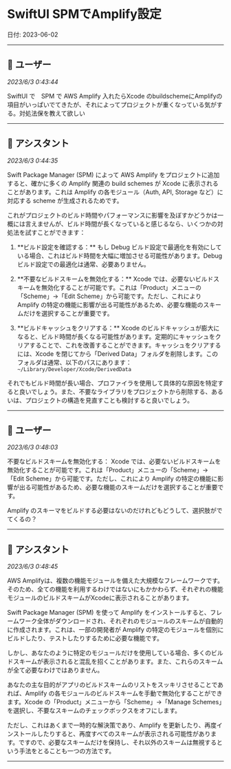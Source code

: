 # SwiftUI SPMでAmplify設定

日付: 2023-06-02

---

## 👤 ユーザー
*2023/6/3 0:43:44*

SwiftUI で　SPM で AWS Amplify 入れたらXcode のbuildschemeにAmplifyの項目がいっぱいでてきたが、それによってプロジェクトが重くなっている気がする。対処法保を教えて欲しい

---

## 🤖 アシスタント
*2023/6/3 0:44:35*

Swift Package Manager (SPM) によって AWS Amplify をプロジェクトに追加すると、確かに多くの Amplify 関連の build schemes が Xcode に表示されることがあります。これは Amplify の各モジュール（Auth, API, Storage など）に対応する scheme が生成されるためです。

これがプロジェクトのビルド時間やパフォーマンスに影響を及ぼすかどうかは一概には言えませんが、ビルド時間が長くなっていると感じるなら、いくつかの対処法を試すことができます：

1. \*\*ビルド設定を確認する：\*\* もし Debug ビルド設定で最適化を有効にしている場合、これはビルド時間を大幅に増加させる可能性があります。Debug ビルド設定での最適化は通常、必要ありません。

2. \*\*不要なビルドスキームを無効化する：\*\* Xcode では、必要ないビルドスキームを無効化することが可能です。これは「Product」メニューの「Scheme」-&gt;「Edit Scheme」から可能です。ただし、これにより Amplify の特定の機能に影響が出る可能性があるため、必要な機能のスキームだけを選択することが重要です。

3. \*\*ビルドキャッシュをクリアする：\*\* Xcode のビルドキャッシュが膨大になると、ビルド時間が長くなる可能性があります。定期的にキャッシュをクリアすることで、これを改善することができます。キャッシュをクリアするには、Xcode を閉じてから「Derived Data」フォルダを削除します。このフォルダは通常、以下のパスにあります： `~/Library/Developer/Xcode/DerivedData`

それでもビルド時間が長い場合、プロファイラを使用して具体的な原因を特定すると良いでしょう。また、不要なライブラリをプロジェクトから削除する、あるいは、プロジェクトの構造を見直すことも検討すると良いでしょう。

---

## 👤 ユーザー
*2023/6/3 0:48:03*

不要なビルドスキームを無効化する： Xcode では、必要ないビルドスキームを無効化することが可能です。これは「Product」メニューの「Scheme」-&gt;「Edit Scheme」から可能です。ただし、これにより Amplify の特定の機能に影響が出る可能性があるため、必要な機能のスキームだけを選択することが重要です。

Amplify のスキーマをビルドする必要はないのだけれどもどうして、選択肢がでてくるの？

---

## 🤖 アシスタント
*2023/6/3 0:48:45*

AWS Amplifyは、複数の機能モジュールを備えた大規模なフレームワークです。そのため、全ての機能を利用するわけではないにもかかわらず、それぞれの機能モジュールのビルドスキームがXcodeに表示されることがあります。

Swift Package Manager (SPM) を使って Amplify をインストールすると、フレームワーク全体がダウンロードされ、それぞれのモジュールのスキームが自動的に作成されます。これは、一部の開発者が Amplify の特定のモジュールを個別にビルドしたり、テストしたりするために必要な機能です。

しかし、あなたのように特定のモジュールだけを使用している場合、多くのビルドスキームが表示されると混乱を招くことがあります。また、これらのスキームが全て必要なわけではありません。

あなたの主な目的がアプリのビルドスキームのリストをスッキリさせることであれば、Amplify の各モジュールのビルドスキームを手動で無効化することができます。Xcode の「Product」メニューから「Scheme」-&gt;「Manage Schemes」を選択し、不要なスキームのチェックボックスをオフにします。

ただし、これはあくまで一時的な解決策であり、Amplify を更新したり、再度インストールしたりすると、再度すべてのスキームが表示される可能性があります。ですので、必要なスキームだけを保持し、それ以外のスキームは無視するという手法をとることも一つの方法です。

---
